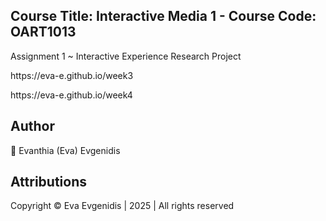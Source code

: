 ## Course Title: Interactive Media 1 - Course Code: OART1013
<p align="left">Assignment 1 ~ Interactive Experience Research Project</p>
<p align="left">https://eva-e.github.io/week3</p>
<p align="left">https://eva-e.github.io/week4</p>

## Author 
<p align="left">🌸 Evanthia (Eva) Evgenidis</p>


## Attributions
<p align="left"> Copyright © Eva Evgenidis | 2025 | All rights reserved <span id="datee"></span> </p>

